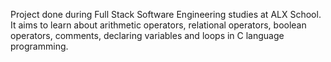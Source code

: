 Project done during Full Stack Software Engineering studies at ALX School. It aims to learn about arithmetic operators, relational operators, boolean operators, comments, declaring variables and loops in C language programming.
